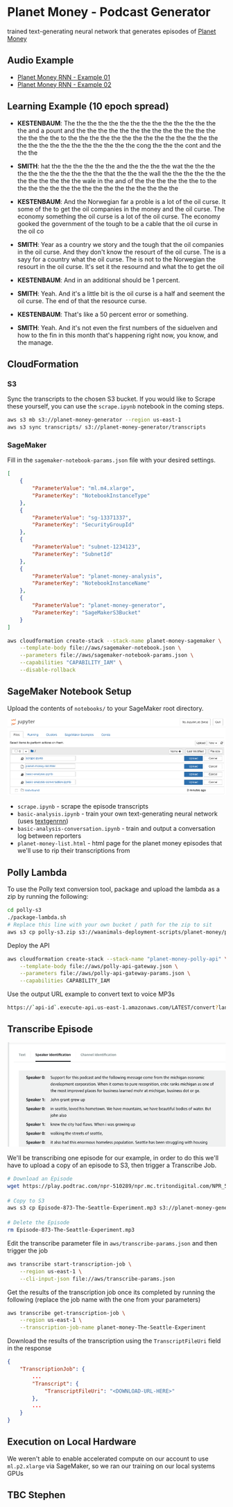 # Planet Money - Podcast Generator

trained text-generating neural network that generates episodes of [Planet Money](https://www.npr.org/sections/money/)

## Audio Example

* [Planet Money RNN - Example 01](https://soundcloud.com/gloverdude/planet-money-rnn-example-01)
* [Planet Money RNN - Example 02](https://soundcloud.com/gloverdude/planet-money-rnn-example-02)


## Learning Example (10 epoch spread)

* **KESTENBAUM**: The the the the the the the the the the the the the the the and a pount and the the the the the the the the the the the the the the the the the to the the the the the the the the the the the the the the the the the the the the the the the the the cong the the the cont and the the the

* **SMITH**: hat the the the the the the and the the the the wat the the the the the the the the the the the that the the the wall the the the the the the the the the the the the wale in the and of the the the the the the to the the the the the the the the the the the the the the the the

* **KESTENBAUM**: And the Norwegian far a proble is a lot of the oil curse. It some of the to get the oil companies in the money and the oil curse. The economy something the oil curse is a lot of the oil curse. The economy gooked the government of the tough to be a cable that the oil curse in the oil co

* **SMITH**: Year as a country we story and the tough that the oil companies in the oil curse. And they don't know the resourt of the oil curse. The is a sayy for a country what the oil curse. The is not to the Norwegian the resourt in the oil curse. It's set it the resournd and what the to get the oil

* **KESTENBAUM**: And in an additional should be 1 percent.

* **SMITH**: Yeah. And it's a little bit is the oil curse is a half and seement the oil curse. The end of that the resource curse.

* **KESTENBAUM**: That's like a 50 percent error or something.

* **SMITH**: Yeah. And it's not even the first numbers of the siduelven and how to the fin in this month that's happening right now, you know, and the manage.

## CloudFormation

### S3

Sync the transcripts to the chosen S3 bucket. If you would like to Scrape these yourself, you can use the `scrape.ipynb` notebook in the coming steps.

```bash
aws s3 mb s3://planet-money-generator --region us-east-1
aws s3 sync transcripts/ s3://planet-money-generator/transcripts
```

### SageMaker

Fill in the `sagemaker-notebook-params.json` file with your desired settings.

```json
[
    {
        "ParameterValue": "ml.m4.xlarge",
        "ParameterKey": "NotebookInstanceType"
    },
    {
        "ParameterValue": "sg-13371337",
        "ParameterKey": "SecurityGroupId"
    },
    {
        "ParameterValue": "subnet-1234123",
        "ParameterKey": "SubnetId"
    },
    {
        "ParameterValue": "planet-money-analysis",
        "ParameterKey": "NotebookInstanceName"
    },
    {
        "ParameterValue": "planet-money-generator",
        "ParameterKey": "SageMakerS3Bucket"
    }
]
```

```bash
aws cloudformation create-stack --stack-name planet-money-sagemaker \
    --template-body file://aws/sagemaker-notebook.json \
    --parameters file://aws/sagemaker-notebook-params.json \
    --capabilities "CAPABILITY_IAM" \
    --disable-rollback
```

## SageMaker Notebook Setup

Upload the contents of `notebooks/` to your SageMaker root directory.

![SageMaker example](img/sagemaker-example.png)

* `scrape.ipynb` - scrape the episode transcripts
* `basic-analysis.ipynb` - train your own text-generating neural network (uses [textgenrnn](https://github.com/minimaxir/textgenrnn))
* `basic-analysis-conversation.ipynb` - train and output a conversation log between reporters
* `planet-money-list.html` - html page for the planet money episodes that we'll use to rip their transcriptions from

## Polly Lambda

To use the Polly text conversion tool, package and upload the lambda as a zip by running the following:

```bash
cd polly-s3
./package-lambda.sh
# Replace this line with your own bucket / path for the zip to sit
aws s3 cp polly-s3.zip s3://waanimals-deployment-scripts/planet-money/polly-s3.zip
```

Deploy the API

```bash
aws cloudformation create-stack --stack-name "planet-money-polly-api" \
    --template-body file://aws/polly-api-gateway.json \
    --parameters file://aws/polly-api-gateway-params.json \
    --capabilities CAPABILITY_IAM
```

Use the output URL example to convert text to voice MP3s

```bash
https://`api-id`.execute-api.us-east-1.amazonaws.com/LATEST/convert?lang=`voice-id`&query=`text-to-convert`
```

## Transcribe Episode

![Transcribe example](img/transcribe-example.png)

We'll be transcribing one episode for our example, in order to do this we'll have to upload a copy of an episode to S3, then trigger a Transcribe Job.

```bash
# Download an Episode
wget https://play.podtrac.com/npr-510289/npr.mc.tritondigital.com/NPR_510289/media/anon.npr-mp3/npr/pmoney/2018/10/20181031_pmoney_pmpod872.mp3 -O Episode-873-The-Seattle-Experiment.mp3

# Copy to S3
aws s3 cp Episode-873-The-Seattle-Experiment.mp3 s3://planet-money-generator/episodes/Episode-873-The-Seattle-Experiment.mp3

# Delete the Episode
rm Episode-873-The-Seattle-Experiment.mp3
```

Edit the transcribe parameter file in `aws/transcribe-params.json` and then trigger the job

```bash
aws transcribe start-transcription-job \
    --region us-east-1 \
    --cli-input-json file://aws/transcribe-params.json
```

Get the results of the transcription job once its completed by running the following (replace the job name with the one from your parameters)

```bash
aws transcribe get-transcription-job \
    --region us-east-1 \
    --transcription-job-name planet-money-The-Seattle-Experiment
```

Download the results of the transcription using the `TranscriptFileUri` field in the response

```json
{
    "TranscriptionJob": {
        ...
        "Transcript": {
            "TranscriptFileUri": "<DOWNLOAD-URL-HERE>"
        },
        ...
    }
}
```

## Execution on Local Hardware

We weren't able to enable accelerated compute on our account to use `ml.p2.xlarge` via SageMaker, so we ran our training on our local systems GPUs

## TBC Stephen

